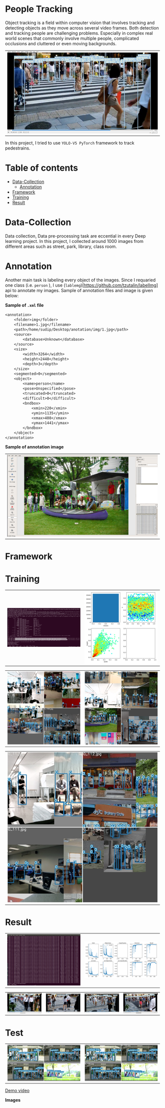 People Tracking 
============

Object tracking is a field within computer vision that involves tracking and detecting objects as they move across several video frames. Both detection and tracking people are challenging problems. Especially in complex real world scenes that commonly involve multiple people, complicated occlusions and cluttered or even moving backgrounds. 


<table border="0">
   <tr>
      <td>
      <img src="./img/1.png" width="100%" />
      </td>
     </tr>
   </table>



In this project, I tried to use `YOLO-V5 PyTorch` framework to track pedestrains. 

Table of contents
==================

<!--ts-->
* [Data-Collection](#Data-Collection)
     * [Annotation](#Annotation)
* [Framework](#Framework)
* [Training](#Traing)
* [Result](#Result)
      
<!--te-->

Data-Collection
================
Data collection, Data pre-processing task are eccential in every Deep learning project. In this project, I collected around 1000 images from different areas such as street, park, library, class room. 

Annotation
===========

Another main task is labeling every object of the images. Since I requaried one class (i.e. `person` ), I use (`lablemg`)[https://github.com/tzutalin/labelImg] api to annotate my images. Sample of annotation files and image is given below:

**Sample of `.xml` file**

```
<annotation>
	<folder>img</folder>
	<filename>1.jpg</filename>
	<path>/home/sudip/Desktop/anotation/img/1.jpg</path>
	<source>
		<database>Unknown</database>
	</source>
	<size>
		<width>3264</width>
		<height>2448</height>
		<depth>3</depth>
	</size>
	<segmented>0</segmented>
	<object>
		<name>person</name>
		<pose>Unspecified</pose>
		<truncated>0</truncated>
		<difficult>0</difficult>
		<bndbox>
			<xmin>220</xmin>
			<ymin>1135</ymin>
			<xmax>408</xmax>
			<ymax>1441</ymax>
		</bndbox>
	</object>
</annotation>
```

**Sample of annotation image**

<table border="0">
   <tr>
      <td>
      <img src="./img/annotation.png" width="100%" />
      </td>
   </tr>
</table>


Framework
===========



Training
=============

<table border="0">
   <tr>
      <td>
      <img src="./img/training_1.png" width="100%" />
      </td>
      <td>
      <img src="./img/labels.png" width="100%" />
      </td>
   </tr>
</table>



<table border="0">
   <tr>
      <td>
      <img src="./img/train_batch0.jpg" width="100%" />
      </td>
      <td>
      <img src="./img/train_batch1.jpg" width="100%" />
      </td>
   </tr>
   </table>





<table border="0">
   <tr>
      <td>
      <img src="./img/train_batch2.jpg" width="100%" />
      </td>
   </tr>
   </table>

Result
=======
<table border="0">
   <tr>
      <td>
      <img src="./img/result_1.png" width="100%" />
      </td>
      <td>
      <img src="./img/results.png" width="100%" />
      </td>
   </tr>
</table>








<table border="0">
   <tr>
      <td>
      <img src="./img/result_4.png" width="100%" />
      </td>
      <td>
      <img src="./img/result_5.png" width="100%" />
      </td>
      <td>
      <img src="./img/result_2.png" width="100%" />
      </td>
      <td>
      <img src="./img/result_3.png" width="100%" />
      </td>
   </tr>
   </table>






Test
=====

<table border="0">
   <tr>
      <td>
      <img src="./img/test_batch0_gt.jpg" width="100%" />
      </td>
      <td>
      <img src="./img/test_batch0_pred.jpg" width="100%" />
      </td>
     </tr>
   </table>




[Demo video](https://www.youtube.com/watch?v=a7xQ0Zo8IEA)


**Images**








 
 
 
